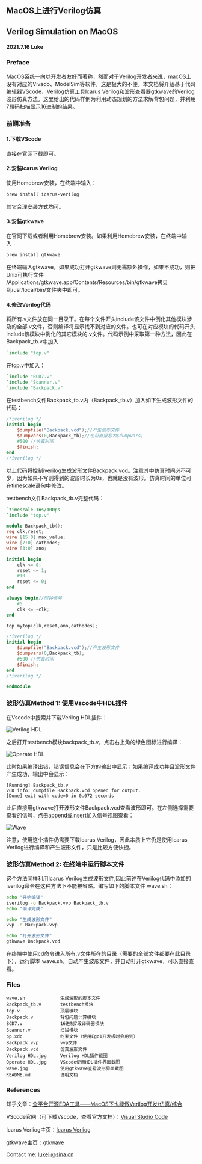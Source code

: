 ## MacOS上进行Verilog仿真
## Verilog Simulation on MacOS
#### 2021.7.16 Luke 
### Preface
MacOS系统一向以开发者友好而著称，然而对于Verilog开发者来说，macOS上没有对应的Vivado、ModelSim等软件，这是极大的不便。本文档将介绍基于代码编辑器VScode、Verilog仿真工具Icarus Verilog和波形查看器gtkwave的Verilog波形仿真方法。这里给出的代码样例为利用动态规划的方法求解背包问题，并利用7段码扫描显示16进制的结果。

### 前期准备
#### 1.下载VScode

直接在官网下载即可。

#### 2.安装Icarus Verilog

使用Homebrew安装，在终端中输入：
```zsh
brew install icarus-verilog
```
其它合理安装方式均可。

#### 3.安装gtkwave

在官网下载或者利用Homebrew安装。如果利用Homebrew安装，在终端中输入：
```zsh
brew install gtkwave
```
在终端输入gtkwave，如果成功打开gtkwave则无需额外操作，如果不成功，则把Unix可执行文件 /Applications/gtkwave.app/Contents/Resources/bin/gtkwave拷贝到/usr/local/bin/文件夹中即可。

#### 4.修改Verilog代码

将所有.v文件放在同一目录下。在每个文件开头include该文件中例化其他模块涉及的全部.v文件，否则编译将显示找不到对应的文件。也可在对应模块的代码开头include该模块中例化的其它模块的.v文件。代码示例中采取第一种方法，因此在Backpack_tb.v中加入：
```verilog
`include "top.v"
```
在top.v中加入：
```verilog
`include "BCD7.v"
`include "Scanner.v"
`include "Backpack.v"
```

在testbench文件Backpack_tb.v内（Backpack_tb.v）加入如下生成波形文件的代码：
```verilog
/*iverilog */
initial begin
	$dumpfile("Backpack.vcd");//产生波形文件
	$dumpvars(0,Backpack_tb);//也可直接写为$dumpvars;
    #500 //仿真时间
	$finish;
end
/*iverilog */
```
以上代码将控制iverilog生成波形文件Backpack.vcd。注意其中仿真时间必不可少，因为如果不写则得到的波形时长为0s，也就是没有波形。仿真时间的单位可在timescale语句中修改。

testbench文件Backpack_tb.v完整代码：
```verilog
`timescale 1ns/100ps
`include "top.v"

module Backpack_tb();
reg clk,reset;
wire [15:0] max_value;
wire [7:0] cathodes;
wire [3:0] ano;

initial begin
    clk <= 0;
    reset <= 1;
    #10
    reset <= 0;
end

always begin//时钟信号
    #5 
    clk <= ~clk; 
end

top mytop(clk,reset,ano,cathodes);

/*iverilog */
initial begin
	$dumpfile("Backpack.vcd");//产生波形文件
	$dumpvars(0,Backpack_tb);
    #500 //仿真时间
	$finish;
end
/*iverilog */

endmodule
```

### 波形仿真Method 1: 使用Vscode中HDL插件

在Vscode中搜索并下载Verilog HDL插件：

![Verilog HDL](https://github.com/Lukeli0425/Verilog-Simulation-on-MacOS/raw/main/Verilog%20HDL.jpg)

之后打开testbench模块backpack_tb.v，点击右上角的绿色图标进行编译：

![Operate HDL](https://github.com/Lukeli0425/Verilog-Simulation-on-MacOS/raw/main/Operate%20HDL.jpg)

此时如果编译出错，错误信息会在下方的输出中显示；如果编译成功并且波形文件产生成功，输出中会显示：

```shell
[Running] Backpack_tb.v
VCD info: dumpfile Backpack.vcd opened for output.
[Done] exit with code=0 in 0.072 seconds
```
此后直接用gtkwave打开波形文件Backpack.vcd查看波形即可。在左侧选择需要查看的信号，点击append或insert加入信号视图查看：

![Wave](https://github.com/Lukeli0425/Verilog-Simulation-on-MacOS/raw/main/wave.jpg)

注意，使用这个插件仍需要下载Icarus Verilog，因此本质上它仍是使用Icarus Verilog进行编译和产生波形文件，只是比较方便快捷。

### 波形仿真Method 2: 在终端中运行脚本文件
这个方法同样利用Icarus Verilog生成波形文件,因此前述在Verilog代码中添加的iverilog命令在这种方法下不能被省略。编写如下的脚本文件 wave.sh：
```zsh
echo "开始编译"
iverilog -o Backpack.vvp Backpack_tb.v 
echo "编译完成"

echo "生成波形文件"
vvp -n Backpack.vvp

echo "打开波形文件"
gtkwave Backpack.vcd 
```
在终端中使用cd命令进入所有.v文件所在的目录（需要的全部文件都要在此目录下），运行脚本 wave.sh，自动产生波形文件，并自动打开gtkwave，可以直接查看。

### Files

    wave.sh             生成波形的脚本文件
    Backpack_tb.v       testbench模块
    top.v               顶层模块
    Backpack.v          背包问题计算模块
    BCD7.v              16进制7段译码器模块
    Scanner.v           扫描模块
    bp.xdc              约束文件（使用Ego1开发板时会用到）
    Backpack.vvp        vvp文件
    Backpack.vcd        仿真波形文件
    Verilog HDL.jpg     Verilog HDL插件截图
    Operate HDL.jpg     VScode使用HDL插件界面截图
    wave.jpg            使用gtkwave查看波形界面截图
    README.md           说明文档

### References
知乎文章：[全平台开源EDA工具——MacOS下也能做Verilog开发/仿真/综合](https://zhuanlan.zhihu.com/p/151433928)

VScode官网（可下载Vscode，查看官方文档）：[Visual Studio Code](https://code.visualstudio.com)

Icarus Verliog主页：[Icarus Verliog](http://iverilog.icarus.com)

gtkwave主页：[gtkwave](http://gtkwave.sourceforge.net)

Contact me: lukeli@sina.cn
